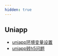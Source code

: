 ```yaml
---
hidden: true
---
```


## Uniapp
* [uniapp环境变量设置](./uniapp环境变量设置.md)
* [uniapp转h5问题](./uniapp转h5问题.md)
